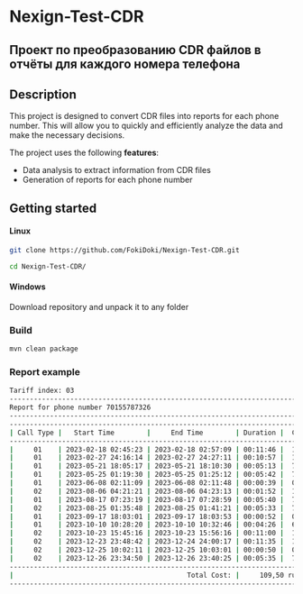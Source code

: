 
# Nexign-Test-CDR
## Проект по преобразованию CDR файлов в отчёты для каждого номера телефона

##  Description
This project is designed to convert CDR files into reports for each phone number. This will allow you to quickly and efficiently analyze the data and make the necessary decisions.

The project uses the following **features**:

* Data analysis to extract information from CDR files
* Generation of reports for each phone number

##  Getting started

#### Linux
```bash
git clone https://github.com/FokiDoki/Nexign-Test-CDR.git

cd Nexign-Test-CDR/
```

#### Windows 

Download repository and unpack it to any folder 

###  Build

```bash
mvn clean package
```

### Report example 
```bash
Tariff index: 03  
-----------------------------------------------------------------------------  
Report for phone number 70155787326  
-----------------------------------------------------------------------------  
-----------------------------------------------------------------------------  
| Call Type |   Start Time        |     End Time        | Duration |  Cost  |  
----------------------------------------------------------------------------  
|     01    | 2023-02-18 02:45:23 | 2023-02-18 02:57:09 | 00:11:46 |  16,50 |  
|     01    | 2023-02-27 24:16:14 | 2023-02-27 24:27:11 | 00:10:57 |  15,00 |  
|     01    | 2023-05-21 18:05:17 | 2023-05-21 18:10:30 | 00:05:13 |  7,50  |  
|     01    | 2023-05-25 01:19:30 | 2023-05-25 01:25:12 | 00:05:42 |  7,50  |  
|     01    | 2023-06-08 02:11:09 | 2023-06-08 02:11:48 | 00:00:39 |  0,00  |  
|     02    | 2023-08-06 04:21:21 | 2023-08-06 04:23:13 | 00:01:52 |  1,50  |  
|     01    | 2023-08-17 07:23:19 | 2023-08-17 07:28:59 | 00:05:40 |  7,50  |  
|     02    | 2023-08-25 01:35:48 | 2023-08-25 01:41:21 | 00:05:33 |  7,50  |  
|     01    | 2023-09-17 18:03:01 | 2023-09-17 18:03:53 | 00:00:52 |  0,00  |  
|     01    | 2023-10-10 10:28:20 | 2023-10-10 10:32:46 | 00:04:26 |  6,00  |  
|     02    | 2023-10-23 15:45:16 | 2023-10-23 15:56:16 | 00:11:00 |  16,50 |  
|     02    | 2023-12-23 23:48:42 | 2023-12-24 24:00:17 | 00:11:35 |  16,50 |  
|     02    | 2023-12-25 10:02:11 | 2023-12-25 10:03:01 | 00:00:50 |  0,00  |  
|     02    | 2023-12-26 23:34:50 | 2023-12-26 23:40:25 | 00:05:35 |  7,50  |  
-----------------------------------------------------------------------------  
|                                           Total Cost: |     109,50 rubles |  
-----------------------------------------------------------------------------
```
